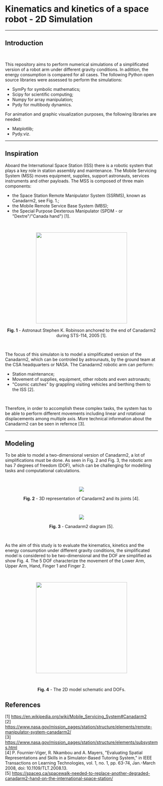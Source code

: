 # Kinematics and kinetics of a space robot - 2D Simulation
---

## Introduction

<br />

This repository aims to perform numerical simulations of a simplificated version of a robot arm under different gravity conditions. In adittion, the energy consumption is compared for all cases. The following Python open source libraries were assessed to perform the simulations:

- SymPy for symbolic mathematics;
- Scipy for scientific computing;
- Numpy for array manipulation;
- Pydy for multibody dynamics.

For animation and graphic visualization purposes, the following libraries are needed:

- Matplotlib;
- Pydy.viz.

---

## Inspiration

Aboard the International Space Station (ISS) there is a robotic system that plays a key role in station assembly and maintenance. The Mobile Servicing System (MSS) moves equipment, supplies, support astronauts, services instruments and other payloads. The MSS is composed of three main components:
- the Space Station Remote Manipulator System (SSRMS), known as Canadarm2, see Fig. 1.;
- the Mobile Remote Service Base System (MBS);
- the Special Purpose Dexterous Manipulator (SPDM - or "Dextre"/"Canada hand") [1].

<br />

<p align="center">
  <img img witdh="455" height="300" src="https://user-images.githubusercontent.com/60149913/105194211-ba1c8380-5b0f-11eb-8d72-e362e87db1cf.jpg">
</p>

<p align="center">
<strong>Fig. 1</strong> - Astronaut Stephen K. Robinson anchored to the end of Canadarm2 during STS-114, 2005 [1]. 
</p>

<br />

The focus of this simulaton is to model a simplificated version of the Canadarm2, which can be controled by astrounauts, by the ground team at the CSA headquarters or NASA. The Canadarm2 robotic arm can perform:
- Station maintenance;
- Movement of supplies, equipment, other robots and even astronauts;
- "Cosmic catches" by grappling visiting vehicles and berthing them to the ISS [2].

<br />

Therefore, in order to accomplish these complex tasks, the system has to be able to perform different movements including linear and rotational displacements among multiple axis. More technical information about the Canadarm2 can be seen in refernce [3].

---

## Modeling

To be able to model a two-dimensional version of Canadarm2, a lot of simplifications must be done. As seen in Fig. 2 and Fig. 3, the robotic arm has 7 degrees of freedom (DOF), which can be challenging for modelling tasks and computational calculations. 

<br />

<p align="center">
  <img src="https://user-images.githubusercontent.com/60149913/105221882-18f1f500-5b30-11eb-9fb5-a7fb1d0d2857.png">
</p>

<p align="center">
<strong>Fig. 2</strong> - 3D representation of Canadarm2 and its joints [4].
</p>

<br />

<p align="center">
  <img src="https://user-images.githubusercontent.com/60149913/105223551-4dff4700-5b32-11eb-8785-6eee1a6fa936.jpg">
</p>

<p align="center">
<strong>Fig. 3</strong> - Canadarm2 diagram [5].
</p>

<br />

As the aim of this study is to evaluate the kinematics, kinetics and the energy consumption under different gravity conditions, the simplificated model is considered to be two-dimensional and the DOF are simplified as show Fig. 4. The 5 DOF characterize the movement of the Lower Arm, Upper Arm, Hand, Finger 1 and Finger 2.

<br />

<p align="center">
  <img witdh="455" height="300" src="https://user-images.githubusercontent.com/60149913/105635696-a4260000-5e3a-11eb-9f30-8431146db0ed.png">
</p>

<br />

<p align="center">
<strong>Fig. 4</strong> - The 2D model schematic and DOFs.
</p>


## References
[1] https://en.wikipedia.org/wiki/Mobile_Servicing_System#Canadarm2
<br />
[2] https://www.nasa.gov/mission_pages/station/structure/elements/remote-manipulator-system-canadarm2/
<br /> 
[3] https://www.nasa.gov/mission_pages/station/structure/elements/subsystems.html
<br /> 
[4] P. Fournier-Viger, R. Nkambou and A. Mayers, "Evaluating Spatial Representations and Skills in a Simulator-Based Tutoring System," in IEEE Transactions on Learning Technologies, vol. 1, no. 1, pp. 63-74, Jan.-March 2008, doi: 10.1109/TLT.2008.13. 
<br /> 
[5] https://spaceq.ca/spacewalk-needed-to-replace-another-degraded-canadarm2-hand-on-the-international-space-station/